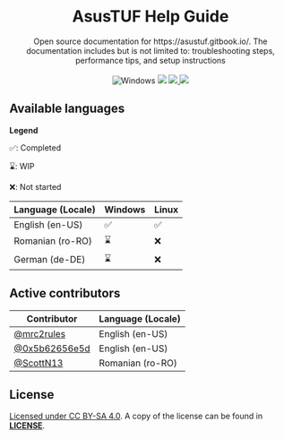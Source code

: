 <div align="center"> 
  <h1>AsusTUF Help Guide </h1>
  <p>
    Open source documentation for https://asustuf.gitbook.io/. The documentation includes but is not limited to: troubleshooting steps, performance tips, and setup instructions
    <br/>
    <br/> 
    <img src="https://img.shields.io/badge/Windows-0078D6?style=for-the-badge&logo=windows&logoColor=black" alt="Windows" >
    <img src="https://img.shields.io/badge/Linux-FCC624?style=for-the-badge&logo=linux&logoColor=black" >
    <a href="https://reddit.com/r/asustuf">
      <img src="https://img.shields.io/badge/Visit r/asustuf-FF4500?style=for-the-badge&logo=reddit&logoColor=white" >
    <a href="https://discord.gg/g6exUXvWge">
      <img src="https://img.shields.io/discord/1193530843151470592?style=for-the-badge&logo=discord&logoColor=7289da&label=Join%20Discord&color=7289da" >
    </a>
  </p>
</div>

## Available languages

**Legend**

✅: Completed

⌛: WIP

❌: Not started

|    Language (Locale)   | Windows | Linux |
|------------------------|---------|-------|
| English (en-US)        |   ✅    |  ✅   |
| Romanian (ro-RO)       |   ⌛    |  ❌   |
| German (de-DE)         |   ⌛    |  ❌   |

## Active contributors

|                   Contributor                    |    Language (Locale)   |
|--------------------------------------------------|------------------------|
| [@mrc2rules](https://www.github.com/mrc2rules)   |    English (en-US)     |
| [@0x5b62656e5d](https://github.com/0x5b62656e5d) |    English (en-US)     |
| [@ScottN13](https://github.com/ScottN13)         |    Romanian (ro-RO)    |

## License

[Licensed under CC BY-SA 4.0](https://creativecommons.org/licenses/by-sa/4.0/). A copy of the license can be found in [**LICENSE**](https://github.com/mrc2rules/AsusTUF-Help-Guide/blob/main/LICENSE).

